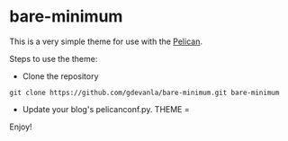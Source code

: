 bare-minimum
============

This is a very simple theme for use with the [Pelican](https://github.com/getpelican/pelican).

Steps to use the theme:

- Clone the repository

`git clone https://github.com/gdevanla/bare-minimum.git bare-minimum`

- Update your blog's pelicanconf.py.
THEME =  <folder to the cloned folder>

Enjoy!
